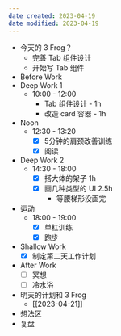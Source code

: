 ```yaml
---
date created: 2023-04-19 
date modified: 2023-04-19
---
```

- 今天的 3 Frog？
	- 完善 Tab 组件设计
	- 开始写 Tab 组件
- Before Work
- Deep Work 1
	- 10:00 - 12:00
		- Tab 组件设计 - 1h
		- 改造 card 容器 - 1h
- Noon
	- 12:30 - 13:20
		- [x] 5分钟的肩颈改善训练
		- [x] 阅读
- Deep Work 2
	- 14:30 - 18:00
		- [x] 搭大体的架子 1h
		- [x] 画几种类型的 UI 2.5h
			- 等腰梯形没画完
- 运动
	- 18:00 - 19:00
		- [x] 单杠训练
		- [x] 跑步
- Shallow Work
	- [x] 制定第二天工作计划
- After Work
	- [ ] 冥想
	- [ ] 冷水浴
- 明天的计划和 3 Frog
	- [[2023-04-21]]
- 想法区
- 复盘

